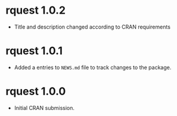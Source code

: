 # rquest 1.0.2

* Title and description changed according to CRAN requirements

# rquest 1.0.1

* Added a entries to `NEWS.md` file to track changes to the package.

# rquest 1.0.0

* Initial CRAN submission.
